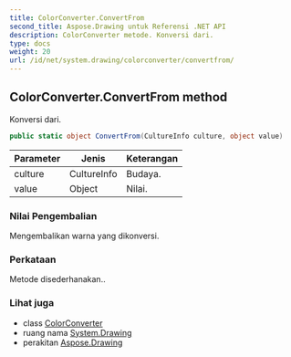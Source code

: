 ```yaml
---
title: ColorConverter.ConvertFrom
second_title: Aspose.Drawing untuk Referensi .NET API
description: ColorConverter metode. Konversi dari.
type: docs
weight: 20
url: /id/net/system.drawing/colorconverter/convertfrom/
---
```

## ColorConverter.ConvertFrom method

Konversi dari.

```csharp
public static object ConvertFrom(CultureInfo culture, object value)
```

| Parameter | Jenis | Keterangan |
| --- | --- | --- |
| culture | CultureInfo | Budaya. |
| value | Object | Nilai. |

### Nilai Pengembalian

Mengembalikan warna yang dikonversi.

### Perkataan

Metode disederhanakan..

### Lihat juga

* class [ColorConverter](../)
* ruang nama [System.Drawing](../../colorconverter/)
* perakitan [Aspose.Drawing](../../../)


